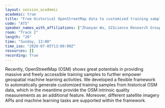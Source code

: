 ```yaml
---
layout: session_academic
academic: true
title: "From Historical OpenStreetMap data to customized training samples for geospatial machine learning"
code: "AT5"
speaker_names_with_affiliations: ["Zhaoyan Wu, GIScience Research Group, Heidelberg University, Heidelberg, Germany; School of Remote Sensing and Information Engineering, Wuhan University, Wuhan, China","Hao Li, GIScience Research Group, Heidelberg University, Heidelberg, Germany","Alexander Zipf, GIScience Research Group, Heidelberg University, Heidelberg, Germany"]
room: "Track 2"
length: "20"
time: "Sunday, 13:00"
time_iso: "2020-07-05T13:00:00Z"
resources: []
recording: True
---
```

Recently, OpenStreetMap (OSM) shows great potentials in providing massive and freely accessible training samples to further empower geospatial machine learning activities. We developed a flexible framework to automatically generate customized training samples from historical OSM data, which in the meantime provide the OSM intrinsic quality measurements as an additional feature. Moreover, different satellite imagery APIs and machine learning tasks are supported within the framework.
